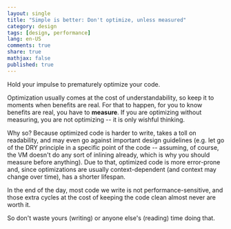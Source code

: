 ```yaml
---
layout: single
title: "Simple is better: Don't optimize, unless measured"
category: design
tags: [design, performance]
lang: en-US
comments: true
share: true
mathjax: false
published: true
---
```


Hold your impulse to prematurely optimize your code.

Optimization usually comes at the cost of understandability, so keep it to moments when benefits are real. For that to happen, for you to know benefits are real, you have to **measure**. If you are optimizing without measuring, you are not optimizing -- it is only wishful thinking.

Why so? Because optimized code is harder to write, takes a toll on readability, and may even go against important design guidelines (e.g. let go of the DRY principle in a specific point of the code -- assuming, of course, the VM doesn't do any sort of inlining already, which is why you should measure before anything). Due to that, optimized code is more error-prone and, since optimizations are usually context-dependent (and context may change over time), has a shorter lifespan.

In the end of the day, most code we write is not performance-sensitive, and those extra cycles at the cost of keeping the code clean almost never are worth it.

So don't waste yours (writing) or anyone else's (reading) time doing that.
